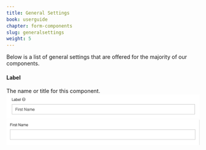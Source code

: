```yaml
---
title: General Settings
book: userguide
chapter: form-components
slug: generalsettings
weight: 5
---
```

Below is a list of general settings that are offered for the majority of our components. 

#### Label

The name or title for this component.
![](/assets/img/general/label1.png) ![](/assets/img//general/label2.png)
